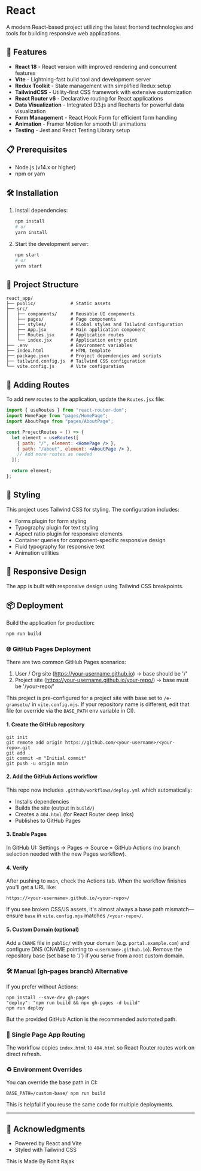 # React

A modern React-based project utilizing the latest frontend technologies and tools for building responsive web applications.

## 🚀 Features

- **React 18** - React version with improved rendering and concurrent features
- **Vite** - Lightning-fast build tool and development server
- **Redux Toolkit** - State management with simplified Redux setup
- **TailwindCSS** - Utility-first CSS framework with extensive customization
- **React Router v6** - Declarative routing for React applications
- **Data Visualization** - Integrated D3.js and Recharts for powerful data visualization
- **Form Management** - React Hook Form for efficient form handling
- **Animation** - Framer Motion for smooth UI animations
- **Testing** - Jest and React Testing Library setup

## 📋 Prerequisites

- Node.js (v14.x or higher)
- npm or yarn

## 🛠️ Installation

1. Install dependencies:
   ```bash
   npm install
   # or
   yarn install
   ```
   
2. Start the development server:
   ```bash
   npm start
   # or
   yarn start
   ```

## 📁 Project Structure

```
react_app/
├── public/             # Static assets
├── src/
│   ├── components/     # Reusable UI components
│   ├── pages/          # Page components
│   ├── styles/         # Global styles and Tailwind configuration
│   ├── App.jsx         # Main application component
│   ├── Routes.jsx      # Application routes
│   └── index.jsx       # Application entry point
├── .env                # Environment variables
├── index.html          # HTML template
├── package.json        # Project dependencies and scripts
├── tailwind.config.js  # Tailwind CSS configuration
└── vite.config.js      # Vite configuration
```

## 🧩 Adding Routes

To add new routes to the application, update the `Routes.jsx` file:

```jsx
import { useRoutes } from "react-router-dom";
import HomePage from "pages/HomePage";
import AboutPage from "pages/AboutPage";

const ProjectRoutes = () => {
  let element = useRoutes([
    { path: "/", element: <HomePage /> },
    { path: "/about", element: <AboutPage /> },
    // Add more routes as needed
  ]);

  return element;
};
```

## 🎨 Styling

This project uses Tailwind CSS for styling. The configuration includes:

- Forms plugin for form styling
- Typography plugin for text styling
- Aspect ratio plugin for responsive elements
- Container queries for component-specific responsive design
- Fluid typography for responsive text
- Animation utilities

## 📱 Responsive Design

The app is built with responsive design using Tailwind CSS breakpoints.


## 📦 Deployment

Build the application for production:

```bash
npm run build
```

### 🌐 GitHub Pages Deployment

There are two common GitHub Pages scenarios:

1. User / Org site (https://your-username.github.io) → base should be '/'
2. Project site (https://your-username.github.io/your-repo/) → base must be '/your-repo/'

This project is pre-configured for a project site with base set to `/e-gramsetu/` in `vite.config.mjs`.
If your repository name is different, edit that file (or override via the `BASE_PATH` env variable in CI).

#### 1. Create the GitHub repository
```
git init
git remote add origin https://github.com/<your-username>/<your-repo>.git
git add .
git commit -m "Initial commit"
git push -u origin main
```

#### 2. Add the GitHub Actions workflow
This repo now includes `.github/workflows/deploy.yml` which automatically:
- Installs dependencies
- Builds the site (output in `build/`)
- Creates a `404.html` (for React Router deep links)
- Publishes to GitHub Pages

#### 3. Enable Pages
In GitHub UI: Settings → Pages → Source = GitHub Actions (no branch selection needed with the new Pages workflow).

#### 4. Verify
After pushing to `main`, check the Actions tab. When the workflow finishes you'll get a URL like:
```
https://<your-username>.github.io/<your-repo>/
```

If you see broken CSS/JS assets, it's almost always a base path mismatch—ensure `base` in `vite.config.mjs` matches `/<your-repo>/`.

#### 5. Custom Domain (optional)
Add a `CNAME` file in `public/` with your domain (e.g. `portal.example.com`) and configure DNS (CNAME pointing to `<username>.github.io`). Remove the repository base (set base to '/') if you serve from a root custom domain.

### 🛠 Manual (gh-pages branch) Alternative
If you prefer without Actions:
```
npm install --save-dev gh-pages
"deploy": "npm run build && npx gh-pages -d build"
npm run deploy
```
But the provided GitHub Action is the recommended automated path.

### 🔧 Single Page App Routing
The workflow copies `index.html` to `404.html` so React Router routes work on direct refresh.

### ♻️ Environment Overrides
You can override the base path in CI:
```
BASE_PATH=/custom-base/ npm run build
```
This is helpful if you reuse the same code for multiple deployments.

---

## 🙏 Acknowledgments

- Powered by React and Vite
- Styled with Tailwind CSS

This is Made By Rohit Rajak
